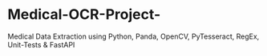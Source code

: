 # Medical-OCR-Project-
Medical Data Extraction using Python, Panda, OpenCV, PyTesseract, RegEx, Unit-Tests &amp; FastAPI
